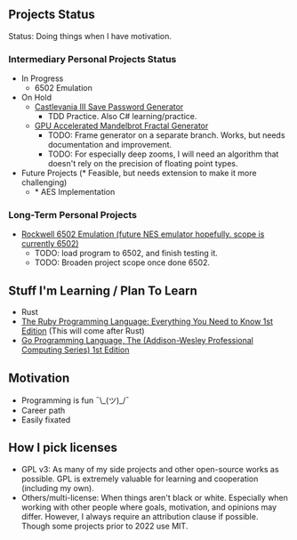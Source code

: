## Projects Status

Status: Doing things when I have motivation.

### Intermediary Personal Projects Status
- In Progress
  - 6502 Emulation
- On Hold
  - [Castlevania III Save Password Generator](https://github.com/mrniceguy127/castlevania-iii-password-save-gen-c-sharp)
    - TDD Practice. Also C# learning/practice.
  - [GPU Accelerated Mandelbrot Fractal Generator](https://github.com/mrniceguy127/mandelbrot-gen)
    - TODO: Frame generator on a separate branch. Works, but needs documentation and improvement.
    - TODO: For especially deep zooms, I will need an algorithm that doesn't rely on the precision of floating point types.
- Future Projects (\* Feasible, but needs extension to make it more challenging)
  - \* AES Implementation

### Long-Term Personal Projects
- [Rockwell 6502 Emulation (future NES emulator hopefully. scope is currently 6502)](https://github.com/mrniceguy127/nes-emu)
  - TODO: load program to 6502, and finish testing it.
  - TODO: Broaden project scope once done 6502.

## Stuff I'm Learning / Plan To Learn
- Rust
- [The Ruby Programming Language: Everything You Need to Know 1st Edition](https://www.amazon.com/Ruby-Programming-Language-Everything-Need-ebook/dp/B0026OR3JO/ref=sr_1_4?crid=237J648G56NIM&dchild=1&keywords=ruby+programming&qid=1635881146&s=digital-text&sprefix=ruby+pro%2Cdigital-text%2C146&sr=1-4) (This will come after Rust)
- [Go Programming Language, The (Addison-Wesley Professional Computing Series) 1st Edition](https://www.amazon.com/Programming-Language-Addison-Wesley-Professional-Computing/dp/0134190440/ref=sr_1_9?dchild=1&keywords=golang&qid=1635724747&sr=8-9)

## Motivation
- Programming is fun ¯\\\_(ツ)\_/¯
- Career path
- Easily fixated

## How I pick licenses
- GPL v3: As many of my side projects and other open-source works as possible. GPL is extremely valuable for learning and cooperation (including my own).
- Others/multi-license: When things aren't black or white. Especially when working with other people where goals, motivation, and opinions may differ. However, I always require an attribution clause if possible. Though some projects prior to 2022 use MIT.


